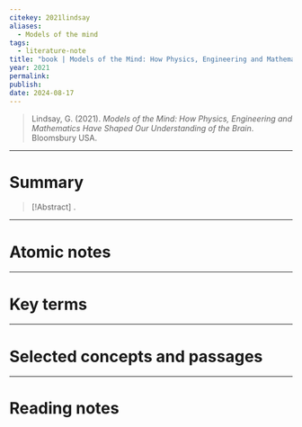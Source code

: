 ```yaml
---
citekey: 2021lindsay
aliases:
  - Models of the mind
tags:
  - literature-note
title: "book | Models of the Mind: How Physics, Engineering and Mathematics Have Shaped Our Understanding of the Brain"
year: 2021
permalink: 
publish:
date: 2024-08-17
---
```

> Lindsay, G. (2021). _Models of the Mind: How Physics, Engineering and Mathematics Have Shaped Our Understanding of the Brain_. Bloomsbury USA.

---

# Summary

> [!Abstract]
>.


---

# Atomic notes

---

# Key terms

---

# Selected concepts and passages

---

# Reading notes

